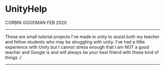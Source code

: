 # UnityHelp

CORBIN GOODMAN
FEB 2020

******************************************************************************************************************************************
These are small tutorial projects I've made in unity to assist both my teacher and fellow students who may be struggling with unity. I've had a little experience with Unity but I cannot stress enough that I am NOT a good teacher and Google is and will always be your best friend with these kind of things :/
******************************************************************************************************************************************

